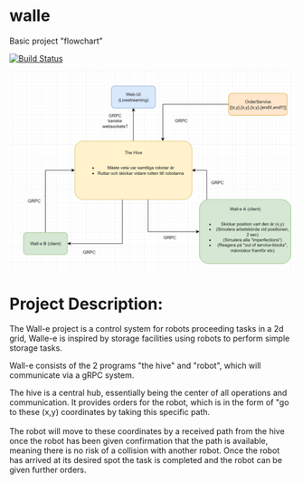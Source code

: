 # walle

Basic project "flowchart"

[![Build Status](https://dev.azure.com/martinmorsell18/Current%20Projects/_apis/build/status/Gophers.walle?branchName=refs%2Fpull%2F1%2Fmerge)](https://dev.azure.com/martinmorsell18/Current%20Projects/_build/latest?definitionId=8&branchName=refs%2Fpull%2F1%2Fmerge)

![Board](/projectStructure.png)

# Project Description:
The Wall-e project is a control system for robots proceeding tasks in a 2d grid, Walle-e is inspired by storage 
facilities using robots to perform simple storage tasks.

Wall-e consists of the 2 programs "the hive" and "robot", which will communicate via a gRPC system.

The hive is a central hub, essentially being the center of all operations and communication. It provides orders for the robot, which is in the form of "go to these (x,y) coordinates by taking this specific path.\
\
The robot will move to these coordinates by a received path from the hive once the robot has been given confirmation that the path is available, meaning there is no risk of a collision with another robot. Once the robot has arrived at its desired spot the task is completed and the robot can be given further orders.

